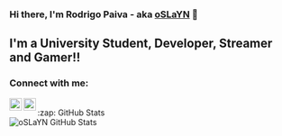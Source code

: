 ### Hi there, I'm Rodrigo Paiva - aka [oSLaYN][website] 👋 

## I'm a University Student, Developer, Streamer and Gamer!!

### Connect with me:

[<img align="left" alt="oSLaYN YouTube" width="22px" src="https://cdn.jsdelivr.net/npm/simple-icons@v3/icons/youtube.svg" />][youtube]
[<img align="left" alt="oSLaYN Twitch" width="22px" src="https://cdn.jsdelivr.net/npm/simple-icons@v3/icons/twitch.svg" />][twitch]

<br />

<summary>:zap: GitHub Stats</summary>

<img align="left" alt="oSLaYN GitHub Stats" src="https://github-readme-stats.vercel.app/api?username=oSLaYN&show_icons=true&hide_border=true" />

[youtube]: https://youtube.com/c/SLaYN_YT
[twitch]: https://twitch.tv/oSLaYN
[website]: https://slayn.pt
